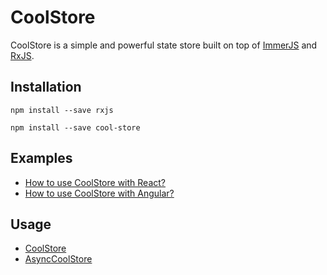 # CoolStore

CoolStore is a simple and powerful state store built on top of [ImmerJS](https://www.npmjs.com/package/immer) and [RxJS](https://www.npmjs.com/package/rxjs).

## Installation

```
npm install --save rxjs
```

```
npm install --save cool-store
```

## Examples

- [How to use CoolStore with React?](https://github.com/Maxvien/cool-store/tree/master/examples/cool-store-react)
- [How to use CoolStore with Angular?](https://github.com/Maxvien/cool-store/tree/master/examples/cool-store-angular)

## Usage

- [CoolStore](https://github.com/Maxvien/cool-store/blob/master/src/cool-store.test.ts)
- [AsyncCoolStore](https://github.com/Maxvien/cool-store/blob/master/src/async-cool-store.test.ts)
